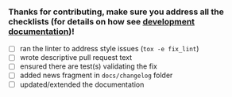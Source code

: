 ### Thanks for contributing, make sure you address all the checklists (for details on how see [development documentation](https://virtualenv.pypa.io/en/latest/development.html#development))!

- [ ] ran the linter to address style issues (`tox -e fix_lint`)
- [ ] wrote descriptive pull request text
- [ ] ensured there are test(s) validating the fix
- [ ] added news fragment in `docs/changelog` folder
- [ ] updated/extended the documentation
